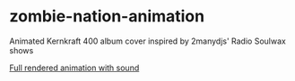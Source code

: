 # zombie-nation-animation
Animated Kernkraft 400 album cover inspired by 2manydjs' Radio Soulwax shows

[Full rendered animation with sound](https://www.youtube.com/watch?v=uwebDXOjUxw)

